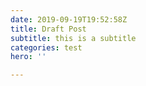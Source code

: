 ```yaml
---
date: 2019-09-19T19:52:58Z
title: Draft Post
subtitle: this is a subtitle
categories: test
hero: ''

---
```

